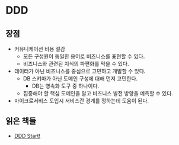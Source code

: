 # DDD

## 장점

- 커뮤니케이션 비용 절감
    - 모든 구성원이 동일한 용어로 비즈니스를 표현할 수 있다.
    - 비즈니스와 관련된 지식의 파편화를 막을 수 있다.
- 데이터가 아닌 비즈니스를 중심으로 고민하고 개발할 수 있다.
    - DB 스키마가 아닌 도메인 구성에 대해 먼저 고민한다.
        - DB는 영속화 도구 중 하나이다.
    - 집중해야 할 핵심 도메인을 알고 비즈니스 발전 방향을 예측할 수 있다.
- 마이크로서비스 도입시 서비스간 경계를 정하는데 도움이 된다.


## 읽은 책들
- [DDD Start!](/book/DDDStart.md)
